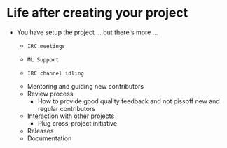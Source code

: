 <!-- .slide: data-state="normal" id="template-slides" -->
# Life after creating your project

*   You have setup the project ... but there's more ...
    *     IRC meetings
    *     ML Support
    *     IRC channel idling
    * Mentoring and guiding new contributors
    * Review process
        * How to provide good quality feedback and not pissoff new and regular contributors
    * Interaction with other projects
        * Plug cross-project initiative
    * Releases
    * Documentation
